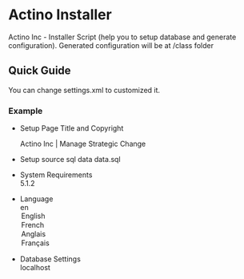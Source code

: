 # Actino Installer
Actino Inc - Installer Script (help you to setup database and generate configuration).
Generated configuration will be at /class folder

## Quick Guide
You can change settings.xml to customized it.

### Example

* Setup Page Title and Copyright
    <title>ACTINO</title>
    <copyright>Actino Inc | Manage Strategic Change</copyright>
	
* Setup source sql data
    <source>data.sql</source>
	
* System Requirements	
    <requires>
        <version>5.1.2</version>
        <extension name="curl" />
        <extension name="gd" />
        <extension name="mbstring" />
        <extension name="mcrypt" />
        <extension name="simplexml" />
        <extension name="zip" />
        <extension name="json" />
    </requires>
	
* Language	
    <languages>
        <default>en</default>
        <language id="en">
            <choose title="Language">
            	<option value="en">English</option>
            	<option value="fr">French</option>
            </choose>
        </language>
        <language id="fr">
            <choose title="Idioma">
            	 <option value="en">Anglais</option>
            	 <option value="fr">Français</option>
            </choose>
        </language>
    </languages>
	
* Database Settings		
    <values>
        <host>localhost</host>
        <database></database>
        <username></username>
        <prefix></prefix>
    </values>

